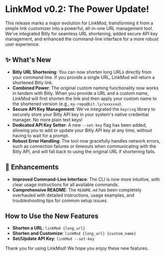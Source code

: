 # LinkMod v0.2: The Power Update!

This release marks a major evolution for LinkMod, transforming it from a simple link customizer into a powerful, all-in-one URL management tool. We've integrated Bitly for seamless URL shortening, added secure API key management, and enhanced the command-line interface for a more robust user experience.

## ✨ What's New

*   **Bitly URL Shortening**: You can now shorten long URLs directly from your command line. If you provide a single URL, LinkMod will return a shortened Bitly link.
*   **Combined Power**: The original custom naming functionality now works in tandem with Bitly. When you provide a URL and a custom name, LinkMod will first shorten the link and then apply your custom name to the shortened version (e.g., `my-repo@bit.ly/xxxxxxx`).
*   **Secure API Key Management**: We've integrated the `keyring` library to securely store your Bitly API key in your system's native credential manager. No more plain text keys!
*   **Dedicated API Key Setter**: A new `--set-key` flag has been added, allowing you to add or update your Bitly API key at any time, without having to wait for a prompt.
*   **Robust Error Handling**: The tool now gracefully handles network errors, such as connection failures or timeouts when communicating with the Bitly API, and will fall back to using the original URL if shortening fails.

## 🚀 Enhancements

*   **Improved Command-Line Interface**: The CLI is now more intuitive, with clear usage instructions for all available commands.
*   **Comprehensive README**: The `README.md` has been completely overhauled with detailed instructions, usage examples, and troubleshooting tips for common setup issues.

## How to Use the New Features

*   **Shorten a URL**: `linkMod {long_url}`
*   **Shorten and Customize**: `linkMod {long_url} {custom_name}`
*   **Set/Update API Key**: `linkMod --set-key`

Thank you for using LinkMod! We hope you enjoy these new features.
